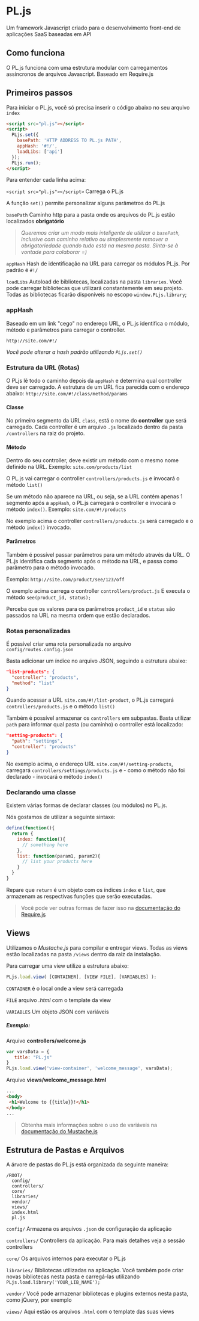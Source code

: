 # PL.js
Um framework Javascript criado para o desenvolvimento front-end de aplicações SaaS baseadas em API

## Como funciona
O PL.js funciona com uma estrutura modular com carregamentos assíncronos de arquivos Javascript. Baseado em Require.js 

## Primeiros passos
Para iniciar o PL.js, você só precisa inserir o código abaixo no seu arquivo `index`
```html
<script src="pl.js"></script>
<script>
  PLjs.set({
    basePath: 'HTTP ADDRESS TO PL.js PATH',
    appHash: '#!/',
    loadLibs: ['api']
  });
  PLjs.run();
</script>
```

Para entender cada linha acima:

`<script src="pl.js"></script>` Carrega o PL.js

A função `set()` permite personalizar alguns parâmetros do PL.js

`basePath` Caminho http para a pasta onde os arquivos do PL.js estão localizados **obrigatório** 

> *Queremos criar um modo mais inteligente de utilizar o `basePath`, inclusive com caminho relativo ou simplesmente remover a obrigatoriedade quando tudo está na mesma pasta. Sinta-se à vontade para colaborar =)*

`appHash` Hash de identificação na URL para carregar os módulos PL.js. Por padrão é `#!/`

`loadLibs` Autoload de bibliotecas, localizadas na pasta `libraries`. Você pode carregar bibliotecas que utilizará constantemente em seu projeto. Todas as bibliotecas ficarão disponíveis no escopo `window.PLjs.library`;


### appHash
Baseado em um link "cego" no endereço URL, o PL.js identifica o módulo, método e parâmetros para carregar o controller.

`http://site.com/#!/`

*Você pode alterar a hash padrão utilizando `PLjs.set()`*

### Estrutura da URL (Rotas)
O PLjs lê todo o caminho depois da `appHash` e determina qual controller deve ser carregado. A estrutura de um URL fica parecida com o endereço abaixo:
`http://site.com/#!/class/method/params`

#### Classe
No primeiro segmento da URL `class`, está o nome do **controller** que será carregado.
Cada controller é um arquivo `.js` localizado dentro da pasta `/controllers` na raiz do projeto.

#### Método
Dentro do seu controller, deve existir um método com o mesmo nome definido na URL.
Exemplo:
`site.com/products/list`

O PL.js vai carregar o controller `controllers/products.js` e invocará o método `list()`

Se um método não aparece na URL, ou seja, se a URL contém apenas 1 segmento após a `appHash`, o PL.js carregará o controller e invocará o método `index()`.
Exemplo:
`site.com/#!/products`

No exemplo acima o controller `controllers/products.js` será carregado e o método `index()` invocado.

#### Parâmetros
Também é possível passar parâmetros para um método através da URL. O PL.js identifica cada segmento após o método na URL, e passa como parâmetro para o método invocado.

Exemplo:
`http://site.com/product/see/123/off`

O exemplo acima carrega o controller `controllers/product.js`
E executa o método `see(product_id, status);`

Perceba que os valores para os parâmetros `product_id` e `status` são passados na URL na mesma ordem que estão declarados.

### Rotas personalizadas
É possível criar uma rota personalizada no arquivo `config/routes.config.json`

Basta adicionar um índice no arquivo JSON, seguindo a estrutura abaixo:
```json
"list-products": {
  "controller": "products",
  "method": "list"
}
```

Quando acessar a URL `site.com/#!/list-product`, o PL.js carregará `controllers/products.js` e o método `list()`

Também é possível armazenar os `controllers` em subpastas. Basta utilizar `path` para informar qual pasta (ou caminho) o controller está localizado:

```json
"setting-products": {
  "path": "settings",
  "controller": "products"
}
```

No exemplo acima, o endereço URL `site.com/#!/setting-products`, carregará `controllers/settings/products.js` e - como o método não foi declarado - invocará o método `index()`


### Declarando uma classe
Existem várias formas de declarar classes (ou módulos) no PL.js.

Nós gostamos de utilizar a seguinte sintaxe:
```javascript
define(function(){
  return {
    index: function(){
      // something here
    },
    list: function(param1, param2){
      // list your products here
    }
  }
}
```

Repare que `return` é um objeto com os índices `index` e `list`, que armazenam as respectivas funções que serão executadas.

> Você pode ver outras formas de fazer isso na [documentação do Require.js](http://requirejs.org/docs/api.html#define)


## Views
 Utilizamos o *Mustache.js* para compilar e entregar views. Todas as views estão localizadas na pasta `/views` dentro da raiz da instalação.
 
 Para carregar uma view utilize a estrutura abaixo:
 ```javascript
 PLjs.load.view( [CONTAINER], [VIEW FILE], [VARIABLES] );
 ```
 
 `CONTAINER` é o local onde a view será carregada
 
 `FILE` arquivo  *.html* com o template da view
 
 `VARIABLES` Um objeto JSON com variáveis
 
 ##### Exemplo:
 Arquivo **controllers/welcome.js**
 ```javascript
 var varsData = {
    title: "PL.js"
}
PLjs.load.view('view-container', 'welcome_message', varsData);
 ```
 
Arquivo **views/welcome_message.html**
 ```html
...
<body>
  <h1>Welcome to {{title}}!</h1>
</body>
...
```
 
> Obtenha mais informações sobre o uso de variáveis na [documentação do Mustache.js](https://github.com/janl/mustache.js/#variables)


## Estrutura de Pastas e Arquivos
A árvore de pastas do PL.js está organizada da seguinte maneira:
```
/ROOT/
  config/
  controllers/
  core/
  libraries/
  vendor/
  views/
  index.html
  pl.js
```

`config/` Armazena os arquivos `.json` de configuração da aplicação

`controllers/` Controllers da aplicação. Para mais detalhes veja a sessão controllers

`core/` Os arquivos internos para executar o PL.js

`libraries/` Bibliotecas utilizadas na aplicação. Você também pode criar novas bibliotecas nesta pasta e carregá-las utilizando `PLjs.load.library('YOUR_LIB_NAME');`

`vendor/` Você pode armazenar bibliotecas e plugins externos nesta pasta, como jQuery, por exemplo

`views/` Aqui estão os arquivos `.html` com o template das suas views